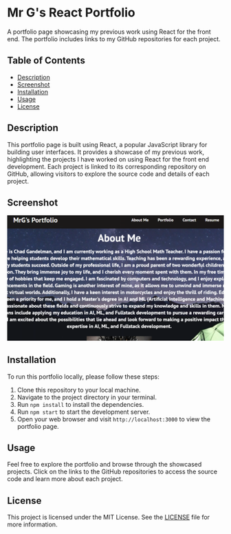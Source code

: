 # Mr G's React Portfolio
A portfolio page showcasing my previous work using React for the front end. The portfolio includes links to my GitHub repositories for each project.

## Table of Contents
- [Description](#description)
- [Screenshot](#screenshot)
- [Installation](#installation)
- [Usage](#usage)
- [License](#license)

## Description
This portfolio page is built using React, a popular JavaScript library for building user interfaces. It provides a showcase of my previous work, highlighting the projects I have worked on using React for the front end development. Each project is linked to its corresponding repository on GitHub, allowing visitors to explore the source code and details of each project.

## Screenshot
![Project Screenshot](./src/assets/Portfolio1.PNG) 

## Installation
To run this portfolio locally, please follow these steps:
1. Clone this repository to your local machine.
2. Navigate to the project directory in your terminal.
3. Run `npm install` to install the dependencies.
4. Run `npm start` to start the development server.
5. Open your web browser and visit `http://localhost:3000` to view the portfolio page.

## Usage
Feel free to explore the portfolio and browse through the showcased projects. Click on the links to the GitHub repositories to access the source code and learn more about each project.

## License
This project is licensed under the MIT License. See the [LICENSE](LICENSE) file for more information.

